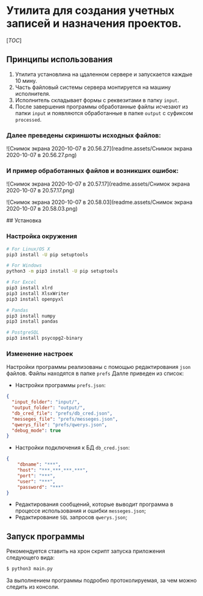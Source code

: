 # Утилита для создания учетных записей и назначения проектов.

[_TOC_]



## Принципы использования

1. Утилита установлина на цдаленном сервере и запускается каждые 10 мину.
1. Часть файловый системы сервера монтируется на машину исполнителя.
1. Исполнитель складывает формы с реквезитами в папку `input`.
1. После завершения программы обработанные файлы исчезают из папки `input` и появляются обработанные в папке `output` с суфиксом `processed`.



### Далее преведены скриншоты исходных файлов:

![Снимок экрана 2020-10-07 в 20.56.27](readme.assets/Снимок экрана 2020-10-07 в 20.56.27.png)



### И пример обработанных файлов и возникших ошибок:

![Снимок экрана 2020-10-07 в 20.57.17](readme.assets/Снимок экрана 2020-10-07 в 20.57.17.png)

![Снимок экрана 2020-10-07 в 20.58.03](readme.assets/Снимок экрана 2020-10-07 в 20.58.03.png)





## Установка

### Настройка окружения

```bash
# For Linux/OS X
pip3 install -U pip setuptools

# For Windows
python3 -m pip3 install -U pip setuptools

# For Excel
pip3 install xlrd
pip3 install XlsxWriter
pip3 install openpyxl

# Pandas
pip3 install numpy
pip3 install pandas

# PostgreSQL
pip3 install psycopg2-binary

```



### Изменение настроек

Настройки программы реализованы с помощью редактирования `json` файлов. Файлы находятся в папке `prefs` Далле приведен из список:

* Настройки программы `prefs.json`:

```json
{
  "input_folder": "input/",
  "output_folder": "output/",
  "db_cred_file": "prefs/db_cred.json",
  "messeges_file": "prefs/messeges.json",
  "qwerys_file": "prefs/qwerys.json",
  "debug_mode": true
}
```

* Настройки подключения к БД `db_cred.json`:

```json
{
    "dbname": "***",
    "host": "***.***.***.***",
    "port": "***",
    "user": "***",
    "password": "***"
}
```

* Редактирования сообщений, которые выводит программа в процессе использования и ошибки `messeges.json`;
* Редактирование `SQL` запросов `qwerys.json`;



## Запуск программы

Рекомендуется ставить на хрон скрипт запуска приложения следующего вида:

```bash
$ python3 main.py
```

За выполнением программы подробно протоколируемая, за чем можно следить из консоли.





